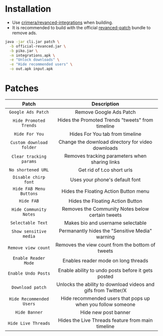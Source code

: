 # Installation
- Use [crimera/revanced-integrations](https://github.com/crimera/revanced-integrations) when building.
- It is recommended to build with the official [revanced-patch](https://github.com/revanced/revanced-patches) bundle to remove ads.

```sh
java -jar cli.jar patch \
  -b official-revanced.jar \
  -b piko.jar \
  -m integrations.apk \
  -e "Unlock downloads" \
  -e "Hide recommended users" \
  -o out.apk input.apk
```

# Patches
| Patch | Description |
|:--------:|:--------------:|
| `Google Ads Patch` | Remove Google Ads Patch |
| `Hide Promoted Trends` | Hides the Promoted Trends "tweets" from timeline |
| `Hide For You` | Hides For You tab from timeline |
| `Custom download folder` | Change the download directory for video downloads |
| `Clear tracking params` | Removes tracking parameters when sharing links |
| `No shortened URL` | Get rid of t.co short urls |
| `Disable chirp font` | Uses your phone's default font |
| `Hide FAB Menu Buttons` | Hides the Floating Action Button menu |
| `Hide FAB` | Hides the Floating Action Button |
| `Hide Community Notes` | Removes the Community Notes below certain tweets |
| `Selectable Text` | Makes bio and username selectable |
| `Show sensitive media` | Permanantly hides the "Sensitive Media" warning |
| `Remove view count` | Removes the view count from the bottom of tweets |
| `Enable Reader Mode` | Enables reader mode on long threads |
| `Enable Undo Posts` | Enable ability to undo posts before it gets posted |
| `Download patch` | Unlocks the ability to download videos and gifs from Twitter/X |
| `Hide Recommended Users` | Hide recommended users that pops up when you follow someone |
| `Hide Banner` | Hide new post banner |
| `Hide Live Threads` | Hides the Live Threads feature from main timeline|
